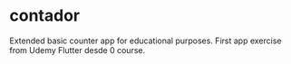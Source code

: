 # contador

Extended basic counter app for educational purposes.
First app exercise from Udemy Flutter desde 0 course.

